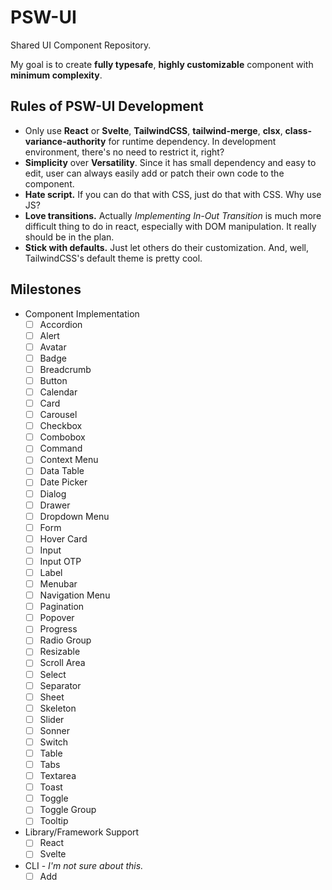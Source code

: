 # PSW-UI

Shared UI Component Repository.

My goal is to create **fully typesafe**, **highly customizable** component with **minimum complexity**.

## Rules of PSW-UI Development

* Only use **React** or **Svelte**, **TailwindCSS**, **tailwind-merge**, **clsx**, **class-variance-authority** for runtime dependency. In development environment, there's no need to restrict it, right?
* **Simplicity** over **Versatility**. Since it has small dependency and easy to edit, user can always easily add or patch their own code to the component.
* **Hate script.** If you can do that with CSS, just do that with CSS. Why use JS?
* **Love transitions.** Actually _Implementing In-Out Transition_ is much more difficult thing to do in react, especially with DOM manipulation. It really should be in the plan.
* **Stick with defaults.** Just let others do their customization. And, well, TailwindCSS's default theme is pretty cool.

## Milestones

* Component Implementation
  * [ ] Accordion
  * [ ] Alert
  * [ ] Avatar
  * [ ] Badge
  * [ ] Breadcrumb
  * [ ] Button
  * [ ] Calendar
  * [ ] Card
  * [ ] Carousel
  * [ ] Checkbox
  * [ ] Combobox
  * [ ] Command
  * [ ] Context Menu
  * [ ] Data Table
  * [ ] Date Picker
  * [ ] Dialog
  * [ ] Drawer
  * [ ] Dropdown Menu
  * [ ] Form
  * [ ] Hover Card
  * [ ] Input
  * [ ] Input OTP
  * [ ] Label
  * [ ] Menubar
  * [ ] Navigation Menu
  * [ ] Pagination
  * [ ] Popover
  * [ ] Progress
  * [ ] Radio Group
  * [ ] Resizable
  * [ ] Scroll Area
  * [ ] Select
  * [ ] Separator
  * [ ] Sheet
  * [ ] Skeleton
  * [ ] Slider
  * [ ] Sonner
  * [ ] Switch
  * [ ] Table
  * [ ] Tabs
  * [ ] Textarea
  * [ ] Toast
  * [ ] Toggle
  * [ ] Toggle Group
  * [ ] Tooltip
* Library/Framework Support
  * [ ] React
  * [ ] Svelte
* CLI - _I'm not sure about this._
  * [ ] Add
